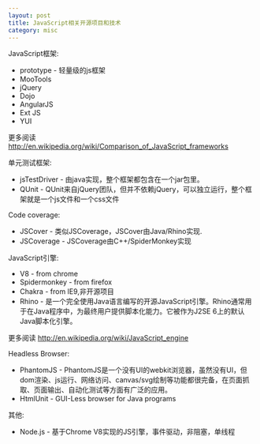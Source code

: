 ```yaml
---
layout: post
title: JavaScript相关开源项目和技术
category: misc
---
```


JavaScript框架:

* prototype - 轻量级的js框架
* MooTools
* jQuery
* Dojo
* AngularJS
* Ext JS
* YUI

更多阅读 <http://en.wikipedia.org/wiki/Comparison_of_JavaScript_frameworks>

单元测试框架:

* jsTestDriver - 由java实现，整个框架都包含在一个jar包里。
* QUnit - QUnit来自jQuery团队，但并不依赖jQuery，可以独立运行，整个框架就是一个js文件和一个css文件

Code coverage:

* JSCover - 类似JSCoverage，JSCover由Java/Rhino实现.
* JSCoverage - JSCoverage由C++/SpiderMonkey实现

JavaScript引擎:

* V8 - from chrome
* Spidermonkey - from firefox
* Chakra - from IE9,非开源项目
* Rhino - 是一个完全使用Java语言编写的开源JavaScript引擎。Rhino通常用于在Java程序中，为最终用户提供脚本化能力。它被作为J2SE 6上的默认Java脚本化引擎。

更多阅读 <http://en.wikipedia.org/wiki/JavaScript_engine>

Headless Browser:

* PhantomJS - PhantomJS是一个没有UI的webkit浏览器，虽然没有UI，但dom渲染、js运行、网络访问、canvas/svg绘制等功能都很完备，在页面抓取、页面输出、自动化测试等方面有广泛的应用。
* HtmlUnit - GUI-Less browser for Java programs

其他:

* Node.js - 基于Chrome V8实现的JS引擎，事件驱动，非阻塞，单线程
